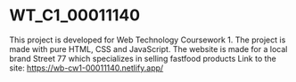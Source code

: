 # WT_C1_00011140

This project is developed for Web Technology Coursework 1. The project is made with pure HTML, CSS and JavaScript. The website is made for a local brand Street 77 which specializes in selling fastfood products
Link to the site: https://wb-cw1-00011140.netlify.app/
